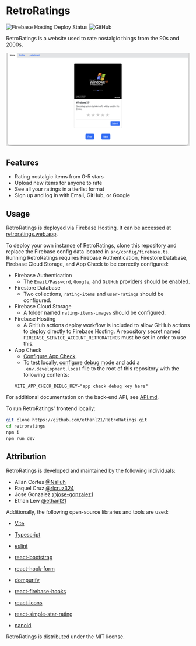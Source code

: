 # RetroRatings

![Firebase Hosting Deploy Status](https://img.shields.io/github/actions/workflow/status/ethanl21/RetroRatings/firebase-hosting-merge.yml)
![GitHub](https://img.shields.io/github/license/ethanl21/RetroRatings)

RetroRatings is a website used to rate nostalgic things from the 90s and 2000s.

![RetroRatings homepage screenshot](.github/assets/homepage%20screenshot.png)

## Features

- Rating nostalgic items from 0-5 stars
- Upload new items for anyone to rate
- See all your ratings in a tierlist format
- Sign up and log in with Email, GitHub, or Google

## Usage

RetroRatings is deployed via Firebase Hosting. It can be accessed at [retroratings.web.app](https://retroratings.web.app).

To deploy your own instance of RetroRatings, clone this repository and replace the Firebase config data located in `src/config/firebase.ts`. Running RetroRatings requires Firebase Authentication, Firestore Database, Firebase Cloud Storage, and App Check to be correctly configured:

- Firebase Authentication
  - The `Email/Password`, `Google`, and `GitHub` providers should be enabled.
- Firestore Database
  - Two collections, `rating-items` and `user-ratings` should be configured.
- Firebase Cloud Storage
  - A folder named `rating-items-images` should be configured.
- Firebase Hosting
  - A GitHub actions deploy workflow is included to allow GitHub actions to deploy directly to Firebase Hosting. A repository secret named `FIREBASE_SERVICE_ACCOUNT_RETRORATINGS` must be set in order to use this.
- App Check
  - [Configure App Check](https://firebase.google.com/docs/app-check/web/recaptcha-provider).
  - To test locally, [configure debug mode](https://firebase.google.com/docs/app-check/web/debug-provider) and add a `.env.development.local` file to the root of this repository with the following contents:
  ```
  VITE_APP_CHECK_DEBUG_KEY="app check debug key here"
  ```

For additional documentation on the back-end API, see [API.md](docs/API.md).

To run RetroRatings' frontend locally:

```sh
git clone https://github.com/ethanl21/RetroRatings.git
cd retroratings
npm i
npm run dev
```

## Attribution

RetroRatings is developed and maintained by the following individuals:

- Allan Cortes [@Nalluh](https://github.com/Nalluh)
- Raquel Cruz [@rlcruz324](https://github.com/rlcruz324)
- Jose Gonzalez [@jose-gonzalez1](https://github.com/jose-gonzalez1)
- Ethan Lew [@ethanl21](https://github.com/ethanl21)

Additionally, the following open-source libraries and tools are used:

- [Vite](https://vitejs.dev)
- [Typescript](https://www.typescriptlang.org)
- [eslint](https://eslint.org)

- [react-bootstrap](https://react-bootstrap.github.io)
- [react-hook-form](https://www.react-hook-form.com)
- [dompurify](https://www.npmjs.com/package/dompurify)
- [react-firebase-hooks](https://github.com/CSFrequency/react-firebase-hooks)
- [react-icons](https://react-icons.github.io/react-icons/)
- [react-simple-star-rating](https://github.com/awran5/react-simple-star-rating)
- [nanoid](https://github.com/ai/nanoid)

RetroRatings is distributed under the MIT license.
